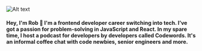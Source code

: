 ![Alt text](https://media.licdn.com/dms/image/D4E16AQF7Kva2T8ompg/profile-displaybackgroundimage-shrink_350_1400/0/1689090906200?e=1694649600&v=beta&t=M09_Rj9pSMDL64bJWJ_mP2-lnB7UQhrmFhxPgo04cvU)

#### Hey, I'm Rob 👏 I'm a frontend developer career switching into tech. I’ve got a passion for problem-solving in JavaScript and React. In my spare time, I host a podcast for developers by developers called Codewords. It's an informal coffee chat with code newbies, senior engineers and more.

<!--
**rjrobbie/rjrobbie** is a ✨ _special_ ✨ repository because its `README.md` (this file) appears on your GitHub profile.

Here are some ideas to get you started:

- 🔭 I’m currently working on ...
- 🌱 I’m currently learning ...
- 👯 I’m looking to collaborate on ...
- 🤔 I’m looking for help with ...
- 💬 Ask me about ...
- 📫 How to reach me: ...
- 😄 Pronouns: ...
- ⚡ Fun fact: ...
-->
